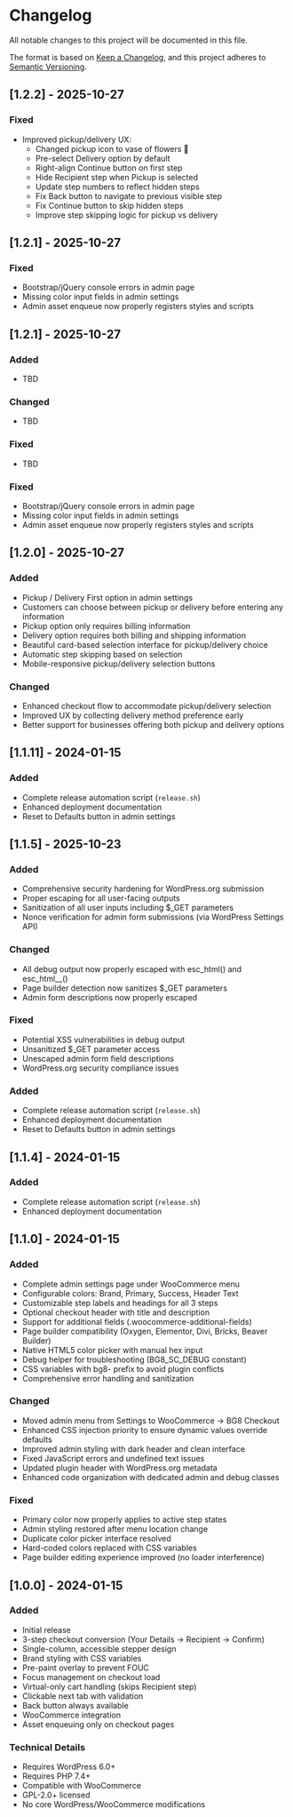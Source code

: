 # Changelog

All notable changes to this project will be documented in this file.

The format is based on [Keep a Changelog](https://keepachangelog.com/en/1.0.0/),
and this project adheres to [Semantic Versioning](https://semver.org/spec/v2.0.0.html).

## [1.2.2] - 2025-10-27

### Fixed
- Improved pickup/delivery UX:
  - Changed pickup icon to vase of flowers 💐
  - Pre-select Delivery option by default
  - Right-align Continue button on first step
  - Hide Recipient step when Pickup is selected
  - Update step numbers to reflect hidden steps
  - Fix Back button to navigate to previous visible step
  - Fix Continue button to skip hidden steps
  - Improve step skipping logic for pickup vs delivery

## [1.2.1] - 2025-10-27

### Fixed
- Bootstrap/jQuery console errors in admin page
- Missing color input fields in admin settings  
- Admin asset enqueue now properly registers styles and scripts

## [1.2.1] - 2025-10-27

### Added
- TBD

### Changed
- TBD

### Fixed
- TBD

### Fixed
- Bootstrap/jQuery console errors in admin page
- Missing color input fields in admin settings  
- Admin asset enqueue now properly registers styles and scripts

## [1.2.0] - 2025-10-27

### Added
- Pickup / Delivery First option in admin settings
- Customers can choose between pickup or delivery before entering any information
- Pickup option only requires billing information
- Delivery option requires both billing and shipping information
- Beautiful card-based selection interface for pickup/delivery choice
- Automatic step skipping based on selection
- Mobile-responsive pickup/delivery selection buttons

### Changed
- Enhanced checkout flow to accommodate pickup/delivery selection
- Improved UX by collecting delivery method preference early
- Better support for businesses offering both pickup and delivery options

## [1.1.11] - 2024-01-15

### Added
- Complete release automation script (`release.sh`)
- Enhanced deployment documentation
- Reset to Defaults button in admin settings

## [1.1.5] - 2025-10-23

### Added
- Comprehensive security hardening for WordPress.org submission
- Proper escaping for all user-facing outputs
- Sanitization of all user inputs including $_GET parameters
- Nonce verification for admin form submissions (via WordPress Settings API)

### Changed
- All debug output now properly escaped with esc_html() and esc_html__()
- Page builder detection now sanitizes $_GET parameters
- Admin form descriptions now properly escaped

### Fixed
- Potential XSS vulnerabilities in debug output
- Unsanitized $_GET parameter access
- Unescaped admin form field descriptions
- WordPress.org security compliance issues

### Added
- Complete release automation script (`release.sh`)
- Enhanced deployment documentation
- Reset to Defaults button in admin settings

## [1.1.4] - 2024-01-15

### Added
- Complete release automation script (`release.sh`)
- Enhanced deployment documentation

## [1.1.0] - 2024-01-15

### Added
- Complete admin settings page under WooCommerce menu
- Configurable colors: Brand, Primary, Success, Header Text
- Customizable step labels and headings for all 3 steps
- Optional checkout header with title and description
- Support for additional fields (.woocommerce-additional-fields)
- Page builder compatibility (Oxygen, Elementor, Divi, Bricks, Beaver Builder)
- Native HTML5 color picker with manual hex input
- Debug helper for troubleshooting (BG8_SC_DEBUG constant)
- CSS variables with bg8- prefix to avoid plugin conflicts
- Comprehensive error handling and sanitization

### Changed
- Moved admin menu from Settings to WooCommerce → BG8 Checkout
- Enhanced CSS injection priority to ensure dynamic values override defaults
- Improved admin styling with dark header and clean interface
- Fixed JavaScript errors and undefined text issues
- Updated plugin header with WordPress.org metadata
- Enhanced code organization with dedicated admin and debug classes

### Fixed
- Primary color now properly applies to active step states
- Admin styling restored after menu location change
- Duplicate color picker interface resolved
- Hard-coded colors replaced with CSS variables
- Page builder editing experience improved (no loader interference)

## [1.0.0] - 2024-01-15

### Added
- Initial release
- 3-step checkout conversion (Your Details → Recipient → Confirm)
- Single-column, accessible stepper design
- Brand styling with CSS variables
- Pre-paint overlay to prevent FOUC
- Focus management on checkout load
- Virtual-only cart handling (skips Recipient step)
- Clickable next tab with validation
- Back button always available
- WooCommerce integration
- Asset enqueuing only on checkout pages

### Technical Details
- Requires WordPress 6.0+
- Requires PHP 7.4+
- Compatible with WooCommerce
- GPL-2.0+ licensed
- No core WordPress/WooCommerce modifications